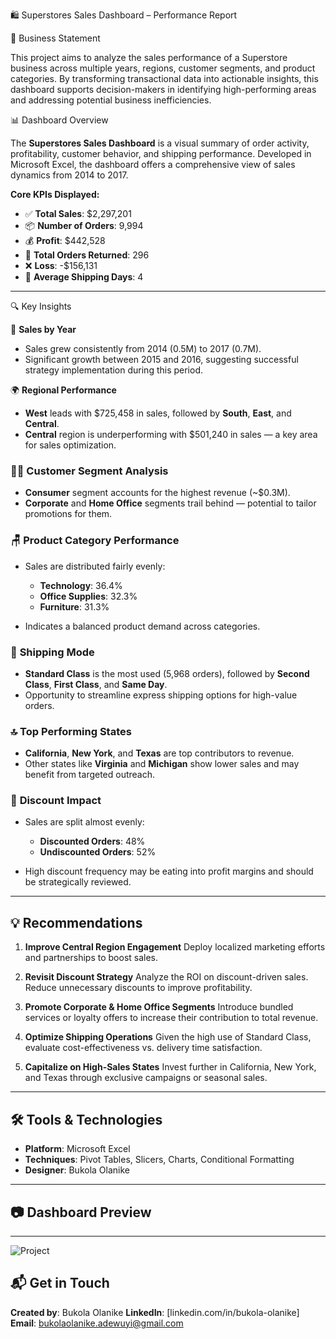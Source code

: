 🛍️ Superstores Sales Dashboard – Performance Report

📘 Business Statement

This project aims to analyze the sales performance of a Superstore business across multiple years, regions, customer segments, and product categories. By transforming transactional data into actionable insights, this dashboard supports decision-makers in identifying high-performing areas and addressing potential business inefficiencies.

📊 Dashboard Overview

The **Superstores Sales Dashboard** is a visual summary of order activity, profitability, customer behavior, and shipping performance. Developed in Microsoft Excel, the dashboard offers a comprehensive view of sales dynamics from 2014 to 2017.

**Core KPIs Displayed:**

* ✅ **Total Sales**: \$2,297,201
* 📦 **Number of Orders**: 9,994
* 💰 **Profit**: \$442,528
* 🔁 **Total Orders Returned**: 296
* ❌ **Loss**: -\$156,131
* 🚚 **Average Shipping Days**: 4

---
🔍 Key Insights

📅 **Sales by Year**

* Sales grew consistently from 2014 (0.5M) to 2017 (0.7M).
* Significant growth between 2015 and 2016, suggesting successful strategy implementation during this period.

🌍 **Regional Performance**

* **West** leads with \$725,458 in sales, followed by **South**, **East**, and **Central**.
* **Central** region is underperforming with \$501,240 in sales — a key area for sales optimization.

### 🧑‍💼 **Customer Segment Analysis**

* **Consumer** segment accounts for the highest revenue (\~\$0.3M).
* **Corporate** and **Home Office** segments trail behind — potential to tailor promotions for them.

### 🪑 **Product Category Performance**

* Sales are distributed fairly evenly:

  * **Technology**: 36.4%
  * **Office Supplies**: 32.3%
  * **Furniture**: 31.3%
* Indicates a balanced product demand across categories.

### 🚛 **Shipping Mode**

* **Standard Class** is the most used (5,968 orders), followed by **Second Class**, **First Class**, and **Same Day**.
* Opportunity to streamline express shipping options for high-value orders.

### 🔝 **Top Performing States**

* **California**, **New York**, and **Texas** are top contributors to revenue.
* Other states like **Virginia** and **Michigan** show lower sales and may benefit from targeted outreach.

### 💸 **Discount Impact**

* Sales are split almost evenly:

  * **Discounted Orders**: 48%
  * **Undiscounted Orders**: 52%
* High discount frequency may be eating into profit margins and should be strategically reviewed.

---

## 💡 Recommendations

1. **Improve Central Region Engagement**
   Deploy localized marketing efforts and partnerships to boost sales.

2. **Revisit Discount Strategy**
   Analyze the ROI on discount-driven sales. Reduce unnecessary discounts to improve profitability.

3. **Promote Corporate & Home Office Segments**
   Introduce bundled services or loyalty offers to increase their contribution to total revenue.

4. **Optimize Shipping Operations**
   Given the high use of Standard Class, evaluate cost-effectiveness vs. delivery time satisfaction.

5. **Capitalize on High-Sales States**
   Invest further in California, New York, and Texas through exclusive campaigns or seasonal sales.

---

## 🛠️ Tools & Technologies

* **Platform**: Microsoft Excel
* **Techniques**: Pivot Tables, Slicers, Charts, Conditional Formatting
* **Designer**: Bukola Olanike

---

## 📷 Dashboard Preview


---
![Project](https://github.com/user-attachments/assets/c4d1f7e0-c9b7-4b3b-8528-25e6b3d6d69c)

## 📬 Get in Touch

**Created by**: Bukola Olanike
**LinkedIn**: [linkedin.com/in/bukola-olanike]
**Email**: bukolaolanike.adewuyi@gmail.com




